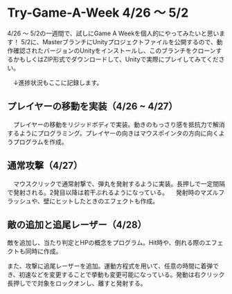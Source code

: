 # Try-Game-A-Week 4/26 ～ 5/2

4/26 ～ 5/2の一週間で、試しにGame A Weekを個人的にやってみたいと思います！
5/2に、MasterブランチにUnityプロジェクトファイルを公開するので、動作確認されたバージョンのUnityをインストールし、このブランチをクローンするかもしくはZIP形式でダウンロードして、Unityで実際にプレイしてみてください。

　↓進捗状況もここに記録します。
## プレイヤーの移動を実装（4/26 ~ 4/27）
　プレイヤーの移動をリジッドボディで実装。動きのもっさり感を抵抗力で解消するようにプログラミング。プレイヤーの向きはマウスポインタの方向に向くようプログラムを作成。

## 通常攻撃（4/27）
　マウスクリックで通常射撃で、弾丸を発射するように実装。長押しで一定間隔で発射される。2発目以降は若干ぶれるようになっている。
　発射時のマズルフラッシュや、壁にヒットしたときのエフェクトも作成。

## 敵の追加と追尾レーザー（4/28）
  敵を追加し、当たり判定とHPの概念をプログラム。Hit時や、倒れる際のエフェクトも同時に作成。
  
  また、攻撃に追尾レーザーを追加。運動方程式を用いて、任意の時間に着弾でき、初速などを変更することで挙動も変更可能になっている。発動は右クリック長押しでで対象をロックオンし、離すと発射する。
